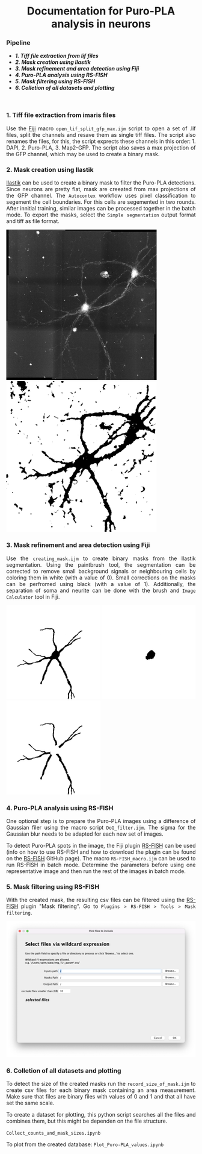 <div align="center">
  
# Documentation for Puro-PLA analysis in neurons

</div>

### Pipeline

* _**1.	Tiff file extraction from lif files**_
* _**2.	Mask creation using Ilastik**_
* _**3.	Mask refinement and area detection using Fiji**_
* _**4.	Puro-PLA analysis using RS-FISH**_
* _**5.	Mask filtering using RS-FISH**_
* _**6.	Colletion of all datasets and plotting**_

<br />

<div style="text-align: justify">
  
 ### 1.	Tiff file extraction from imaris files
  
Use the [Fiji](https://fiji.sc/) macro ```open_lif_split_gfp_max.ijm``` script to open a set of .lif files, split the channels and resave them as single tiff files. The script also renames the files, for this, the script exprects these channels in this order: 1. DAPI, 2. Puro-PLA, 3. Map2-GFP. The script also saves a max projection of the GFP channel, which may be used to create a binary mask.
  
  
 ### 2.	Mask creation using Ilastik
  
[Ilastik](https://www.ilastik.org/) can be used to create a binary mask to filter the Puro-PLA detections. Since neurons are pretty flat, mask are creeated from max projections of the GFP  channel. The ```Autocontex``` workflow uses pixel classification to segement the cell boundaries. For this cells are segemented in two rounds. After innitial training, similar images can be processed together in the batch mode. To export the masks, select the ```Simple segmentation``` output format and tiff as file format. 
    
  <img src="https://github.com/LauraBreimann/smFISH_neuron_analysis/blob/main/screenshots/GFP_max.jpg" alt="Max projection of the GFP channel" width="400">
  
   <img src="https://github.com/LauraBreimann/smFISH_neuron_analysis/blob/main/screenshots/mask_after_ilastik.png" alt="Binary mask after ilastik segmentation" width="400">
  
   
  
 ### 3.	Mask refinement and area detection using Fiji
  
Use the ```creating_mask.ijm``` to create binary masks from the Ilastik segmentation. Using the paintbrush tool, the segmentation can be corrected to remove small background signals or neighbouring cells by coloring them in white (with a value of 0). Small corrections on the masks can be perfromed using black (with a value of 1). Additionally, the separation of soma and neurite can be done with the brush and ```Image Calculator``` tool in Fiji. 
  
  <img src="https://github.com/LauraBreimann/smFISH_neuron_analysis/blob/main/screenshots/mask_total_neuron.png" alt="Binary mask of the full neuron" width="250">
  
  <img src="https://github.com/LauraBreimann/smFISH_neuron_analysis/blob/main/screenshots/mask_soma.png" alt="Binary mask of the soma" width="250">
  
  <img src="https://github.com/LauraBreimann/smFISH_neuron_analysis/blob/main/screenshots/mask_neurite.png" alt="Binary mask of the neurite" width="250">
  

  
 ### 4.	Puro-PLA analysis using RS-FISH
  
 One optional step is to prepare the Puro-PLA images using a difference of Gaussian filer using the macro script ```DoG_filter.ijm```. The sigma for the Gaussian blur needs to be adapted for each new set of images. 
  
 To detect Puro-PLA spots in the image, the Fiji plugin [RS-FISH](https://github.com/PreibischLab/RS-FISH) can be used (info on how to use RS-FISH and how to download the plugin can be found on the [RS-FISH](https://github.com/PreibischLab/RS-FISH) GitHub page). The macro ```RS-FISH_macro.ijm``` can be used to run RS-FISH in batch mode. Determine the parameters before using one representative image and then run the rest of the images in batch mode. 
  
  
 ### 5.	Mask filtering using RS-FISH
  
  With the created mask, the resulting csv files can be filtered using the [RS-FISH](https://github.com/PreibischLab/RS-FISH) plugin "Mask filtering". Go to ```Plugins > RS-FISH > Tools > Mask filtering```. 
  
 
  <img src="https://github.com/LauraBreimann/smFISH_neuron_analysis/blob/main/screenshots/mask_filtering_plugin.png" alt="Screenshot of the mask filtering plugin" width="700">
  
  
  
 ### 6.	Colletion of all datasets and plotting
  
To detect the size of the created masks run the ```record_size_of_mask.ijm``` to create csv files for each binary mask containing an area measurement. Make sure that files are binary files with values of 0 and 1 and that all have set the same scale. 
  
  To create a dataset for plotting, this python script searches all the files and combines them, but this might be dependen on the file structure. 
  
  ```Collect_counts_and_mask_sizes.ipynb```
  
  To plot from the created database: ```Plot_Puro-PLA_values.ipynb```
